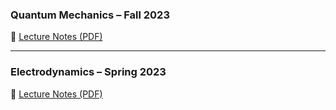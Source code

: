 ### Quantum Mechanics – Fall 2023
📄 [Lecture Notes (PDF)](static/assets/Notes/QM-note.pdf)

---

### Electrodynamics – Spring 2023
📄 [Lecture Notes (PDF)](static/assets/Notes/ED-note.pdf)
